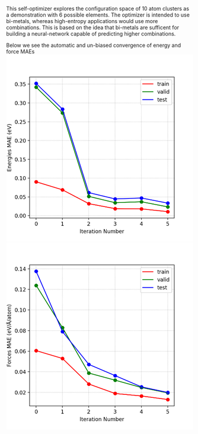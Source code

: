 This self-optimizer explores the configuration space of 10 atom clusters as a demonstration with 6 possible elements.
The optimizer is intended to use bi-metals, whereas high-entropy applications would use more combinations.
This is based on the idea that bi-metals are sufficent for building a neural-network capable of predicting higher combinations.

Below we see the automatic and un-biased convergence of energy and force MAEs
![](MAE_E.png)
![](MAE_F.png)



